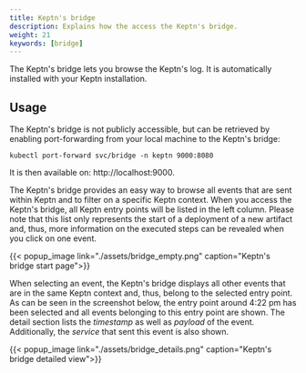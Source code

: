 ```yaml
---
title: Keptn's bridge
description: Explains how the access the Keptn's bridge.
weight: 21
keywords: [bridge]
---
```


The Keptn's bridge lets you browse the Keptn's log. It is automatically installed with your Keptn installation.

## Usage

The Keptn's bridge is not publicly accessible, but can be retrieved by enabling port-forwarding from your local machine to the Keptn's bridge:

```console
kubectl port-forward svc/bridge -n keptn 9000:8080
```

It is then available on: http://localhost:9000.

The Keptn's bridge provides an easy way to browse all events that are sent within Keptn and to filter on a specific Keptn context. When you access the Keptn's bridge, all Keptn entry points will be listed in the left column. Please note that this list only represents the start of a deployment of a new artifact and, thus, more information on the executed steps can be revealed when you click on one event.

  {{< popup_image
  link="./assets/bridge_empty.png"
  caption="Keptn's bridge start page">}}

When selecting an event, the Keptn's bridge displays all other events that are in the same Keptn context and, thus, belong to the selected entry point. As can be seen in the screenshot below, the entry point around 4:22 pm has been selected and all events belonging to this entry point are shown. The detail section lists the _timestamp_ as well as _payload_ of the event. Additionally, the _service_ that sent this event is also shown.

  {{< popup_image
  link="./assets/bridge_details.png"
  caption="Keptn's bridge detailed view">}}

